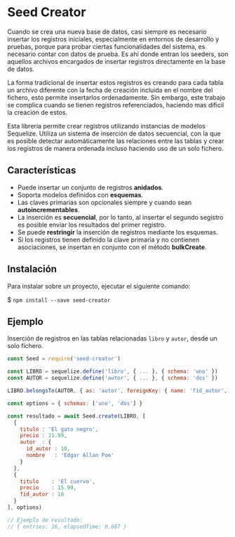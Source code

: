 # Seed Creator

Cuando se crea una nueva base de datos, casi siempre es necesario insertar los registros iniciales, especialmente en entornos de desarrollo y pruebas, porque para probar ciertas funcionalidades del sistema, es necesario contar con datos de prueba. Es ahí donde entran los seeders, son aquellos archivos encargados de insertar registros directamente en la base de datos.

La forma tradicional de insertar estos registros es creando para cada tabla un archivo diferente con la fecha de creación incluida en el nombre del fichero, esto permite insertarlos ordenadamente. Sin embargo, este trabajo se complica cuando se tienen registros referenciados, haciendo mas dificil la creación de estos.

Esta librería permite crear registros utilizando instancias de modelos Sequelize. Utiliza un sistema de inserción de datos secuencial, con la que es posible detectar automáticamente las relaciones entre las tablas y crear los registros de manera ordenada incluso haciendo uso de un solo fichero.

## Características

- Puede insertar un conjunto de registros **anidados**.
- Soporta modelos definidos con **esquemas**.
- Las claves primarias son opcionales siempre y cuando sean **autoincrementables**.
- La inserción es **secuencial**, por lo tanto, al insertar el segundo
  segistro es posible enviar los resultados del primer registro.
- Se puede **restringir** la inserción de registros mediante los esquemas.
- Si los registros tienen definido la clave primaria y no contienen asociaciones, se insertan en conjunto con el método **bulkCreate**.

## Instalación

Para instalar sobre un proyecto, ejecutar el siguiente comando:

$ `npm install --save seed-creator`

## Ejemplo

Inserción de registros en las tablas relacionadas `libro` y `autor`, desde un solo fichero.

``` js
const Seed = require('seed-creator')

const LIBRO = sequelize.define('libro', { ... }, { schema: 'uno' })
const AUTOR = sequelize.define('autor', { ... }, { schema: 'dos' })

LIBRO.belongsTo(AUTOR, { as: 'autor', foreignKey: { name: 'fid_autor', targetKey: 'id_autor' } })

const options = { schemas: ['uno', 'dos'] }

const resultado = await Seed.create(LIBRO, [
  {
    titulo : 'El gato negro',
    precio : 11.99,
    autor  : {
      id_autor : 10,
      nombre   : 'Edgar Allan Poe'
    }
  },
  {
    titulo    : 'El cuervo',
    precio    : 15.99,
    fid_autor : 10
  }
], options)

// Ejemplo de resultado:
// { entries: 16, elapsedTime: 0.087 }
```
